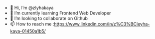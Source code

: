 - 👋 Hi, I’m @zlyhakaya
- 🌱 I’m currently learning Frontend Web Developer
- 💞️ I’m looking to collaborate on Github
- 📫 How to reach me :https://www.linkedin.com/in/z%C3%BCleyha-kaya-01450a1b5/

<!---
zlyhakaya/zlyhakaya is a ✨ special ✨ repository because its `README.md` (this file) appears on your GitHub profile.
You can click the Preview link to take a look at your changes.
--->
